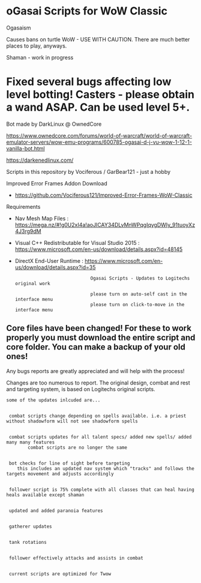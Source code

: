  # oGasai Scripts for WoW Classic
 Ogasaism

Causes bans on turtle WoW - USE WITH CAUTION. There are much better places to play, anyways.

Shaman  - work in progress

# Fixed several bugs affecting low level botting! Casters - please obtain a wand ASAP. Can be used level 5+.

Bot made by DarkLinux @ OwnedCore

https://www.ownedcore.com/forums/world-of-warcraft/world-of-warcraft-emulator-servers/wow-emu-programs/600785-ogasai-d-j-vu-wow-1-12-1-vanilla-bot.html

https://darkenedlinux.com/

Scripts in this repository by Vociferous / GarBear121 - just a hobby

Improved Error Frames Addon Download
 - https://github.com/Vociferous121/Improved-Error-Frames-WoW-Classic

Requirements
- Nav Mesh Map Files : https://mega.nz/#!g0U2xI4a!aoJICAY34DLvMnWPqgIqygDWIy_91tuoyXz4J3rg9dM
- Visual C++ Redistributable for Visual Studio 2015 : https://www.microsoft.com/en-us/download/details.aspx?id=48145
- DirectX End-User Runtime : https://www.microsoft.com/en-us/download/details.aspx?id=35






                                  Ogasai Scripts - Updates to Logitechs original work
                                     
                                  please turn on auto-self cast in the interface menu
                                  please turn on click-to-move in the interface menu

## Core files have been changed! For these to work properly you must download the entire script and core folder. You can make a backup of your old ones!

 Any bugs reports are greatly appreciated and will help with the process!
 
  Changes are too numerous to report. The original design, combat and rest and targeting system, is based on Logitechs original scripts. 

    some of the updates inlcuded are...
    
    
     combat scripts change depending on spells available. i.e. a priest without shadowform will not see shadowform spells
     
     
     combat scripts updates for all talent specs/ added new spells/ added many many features
            combat scripts are no longer the same
            
     
     bot checks for line of sight before targeting
        this includes an updated nav system which "tracks" and follows the targets movement and adjusts accordingly
        
     
     follower script is 75% complete with all classes that can heal having heals available except shaman
     
     
     updated and added paranoia features
     
     
     gatherer updates
     
     
     tank rotations
     
     
     follower effectively attacks and assists in combat
     
     
     current scripts are optimized for Twow
 
